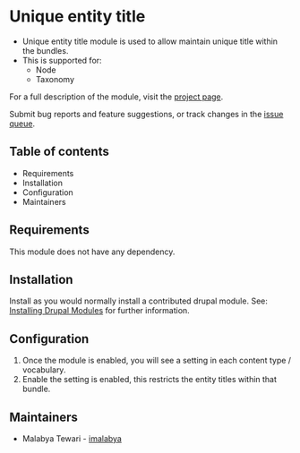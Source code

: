 # Unique entity title

- Unique entity title module is used to allow maintain unique title within the
  bundles.
- This is supported for:
    - Node
    - Taxonomy

For a full description of the module, visit the
[project page](https://www.drupal.org/project/unique_entity_title).

Submit bug reports and feature suggestions, or track changes in the
[issue queue](https://www.drupal.org/project/issues/unique_entity_title).


## Table of contents

- Requirements
- Installation
- Configuration
- Maintainers


## Requirements

This module does not have any dependency.


## Installation

Install as you would normally install a contributed drupal module. See:
[Installing Drupal Modules](https://www.drupal.org/docs/extending-drupal/installing-drupal-modules)
for further information.


## Configuration

1. Once the module is enabled, you will see a setting in each content type /
   vocabulary.
2. Enable the setting is enabled, this restricts the entity titles within that
   bundle.

## Maintainers

- Malabya Tewari - [imalabya](https://www.drupal.org/u/imalabya)
